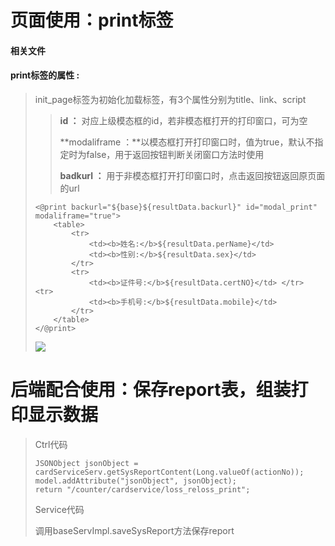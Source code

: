 # **页面使用：**print**标签**

#### 相关文件



#### print**标签的属性 :**

> init\_page标签为初始化加载标签，有3个属性分别为title、link、script
>
> > **id ：** 对应上级模态框的id，若非模态框打开的打印窗口，可为空
> >
> > **modaliframe ：**以模态框打开打印窗口时，值为true，默认不指定时为false，用于返回按钮判断关闭窗口方法时使用
> >
> > **badkurl ：** 用于非模态框打开打印窗口时，点击返回按钮返回原页面的url
>
> ```
> <@print backurl="${base}${resultData.backurl}" id="modal_print" modaliframe="true"> 
>     <table>
>         <tr> 
>             <td><b>姓名:</b>${resultData.perName}</td> 
>             <td><b>性别:</b>${resultData.sex}</td> 
>         </tr>
>         <tr>
>             <td><b>证件号:</b>${resultData.certNO}</td> </tr> <tr> 
>             <td><b>手机号:</b>${resultData.mobile}</td> 
>         </tr>
>     </table>
> </@print>
> ```
>
> ![](/assets/print1.png)

# 后端配合**使用：保存report表，组装打印显示数据**

> Ctrl代码
>
> ```
> JSONObject jsonObject = cardServiceServ.getSysReportContent(Long.valueOf(actionNo));
> model.addAttribute("jsonObject", jsonObject);
> return "/counter/cardservice/loss_reloss_print";
> ```
>
> Service代码
>
> 调用baseServImpl.saveSysReport方法保存report



